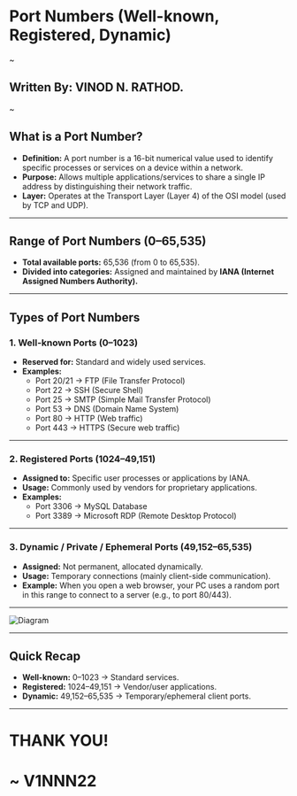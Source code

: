 # Port Numbers (Well-known, Registered, Dynamic)  
~
## Written By: VINOD N. RATHOD.  
~

## What is a Port Number?  
- **Definition:** A port number is a 16-bit numerical value used to identify specific processes or services on a device within a network.  
- **Purpose:** Allows multiple applications/services to share a single IP address by distinguishing their network traffic.  
- **Layer:** Operates at the Transport Layer (Layer 4) of the OSI model (used by TCP and UDP).  

---

## Range of Port Numbers (0–65,535)  
- **Total available ports:** 65,536 (from 0 to 65,535).  
- **Divided into categories:** Assigned and maintained by **IANA (Internet Assigned Numbers Authority).**  

---

## Types of Port Numbers  

### 1. Well-known Ports (0–1023)  
- **Reserved for:** Standard and widely used services.  
- **Examples:**  
  - Port 20/21 → FTP (File Transfer Protocol)  
  - Port 22 → SSH (Secure Shell)  
  - Port 25 → SMTP (Simple Mail Transfer Protocol)  
  - Port 53 → DNS (Domain Name System)  
  - Port 80 → HTTP (Web traffic)  
  - Port 443 → HTTPS (Secure web traffic)  

---

### 2. Registered Ports (1024–49,151)  
- **Assigned to:** Specific user processes or applications by IANA.  
- **Usage:** Commonly used by vendors for proprietary applications.  
- **Examples:**  
  - Port 3306 → MySQL Database  
  - Port 3389 → Microsoft RDP (Remote Desktop Protocol)  

---

### 3. Dynamic / Private / Ephemeral Ports (49,152–65,535)  
- **Assigned:** Not permanent, allocated dynamically.  
- **Usage:** Temporary connections (mainly client-side communication).  
- **Example:** When you open a web browser, your PC uses a random port in this range to connect to a server (e.g., to port 80/443).  

---

![Diagram](Assets/ports.png)  

---

## Quick Recap  
- **Well-known:** 0–1023 → Standard services.  
- **Registered:** 1024–49,151 → Vendor/user applications.  
- **Dynamic:** 49,152–65,535 → Temporary/ephemeral client ports.  

---

# THANK YOU!  
# ~ **V1NNN22**  
